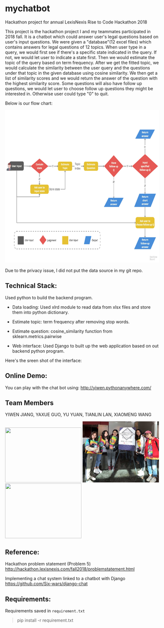 # mychatbot
Hackathon project for annual LexisNexis Rise to Code Hackathon 2018

This project is the hackathon project I and my teammates participated in 2018 fall. It is a chatbot which could answer user's legal questions based on user's input questions.
We were given a "database"(12 excel files) which contains answers for legal questions of 12 topics. When user type in a query, we would first see if there's a specific state indicated in the query.
If not, we would let user to indicate a state first. Then we would estimate the topic of the query based on term frequency. After we get the fitted topic, we would calculate the similarity between the user query and the questions under that topic in the given database using cosine similarity. We then get a list of similarity scores and we would return the answer of the question with the highest similarity score. Some questions will also have follow up questions, we would let user to choose follow up questions they might be interested in. Otherwise user could type "0" to quit.

Below is our flow chart:

<img width="700" height="500" src="./photos/flowchart.png"/>

Due to the privacy issue, I did not put the data source in my git repo.

## Technical Stack:
Used python to build the backend program.

* Data loading: Used xlrd module to read data from xlsx files and store them into python dictionary.
* Estimate topic: term frequency after removing stop words.
* Estimate question: cosine_similarity function from sklearn.metrics.pairwise

* Web interface: Used Django to built up the web application based on out backend python program.

Here's the sreen shot of the interface:



## Online Demo:
You can play with the chat bot using: http://yiwen.pythonanywhere.com/

## Team Members
YIWEN JIANG, YAXUE GUO, YU YUAN, TIANLIN LAN, XIAOMENG WANG

<img width="250" height="180" src="./photos/1.jpg"/> <img width="250" height="200" src="./photos/2.png"/> <img width="250" height="180" src="./photos/3.jpg"/>


## Reference:
Hackathon problem statement (Problem 5)
http://hackathon.lexisnexis.com/fall2018/problemstatement.html

Implementing a chat system linked to a chatbot with Django
https://github.com/Six-wars/django-chat

## Requirements:
Requirements saved in `requirement.txt`

> pip install -r requirement.txt
